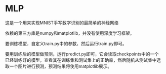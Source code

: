 # MLP

这是一个用来实现MNIST手写数字识别的最简单的神经网络

依赖的第三方库是numpy和matplotlib，并没有使用深度学习框架。

要训练模型，自定义train.py中的参数，然后运行train.py即可。

要用训练后的模型做预测，运行predict.py即可，它会读取checkpoints中的一个已经训练好的模型，查看其在训练集和测试集上的正确率，然后随机从测试集中选取一个图片进行预测，预测结果将使用matplotlib展示。
